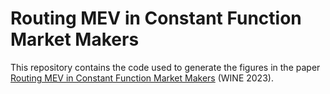 # Routing MEV in Constant Function Market Makers

This repository contains the code used to generate the figures in the paper  [Routing MEV in Constant Function Market Makers](https://arxiv.org/abs/2207.11835) (WINE 2023). 
